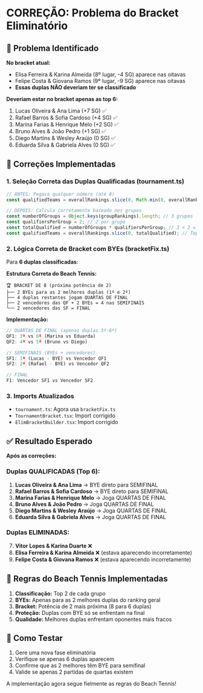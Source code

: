# CORREÇÃO: Problema do Bracket Eliminatório

## 🚨 Problema Identificado

**No bracket atual:**
- Elisa Ferreira & Karina Almeida (8º lugar, -4 SG) aparece nas oitavas
- Felipe Costa & Giovana Ramos (9º lugar, -9 SG) aparece nas oitavas
- **Essas duplas NÃO deveriam ter se classificado**

**Deveriam estar no bracket apenas as top 6:**
1. Lucas Oliveira & Ana Lima (+7 SG) ✅
2. Rafael Barros & Sofia Cardoso (+4 SG) ✅  
3. Marina Farias & Henrique Melo (+2 SG) ✅
4. Bruno Alves & João Pedro (+1 SG) ✅
5. Diego Martins & Wesley Araújo (0 SG) ✅
6. Eduarda Silva & Gabriela Alves (0 SG) ✅

## 🔧 Correções Implementadas

### 1. **Seleção Correta das Duplas Qualificadas** (tournament.ts)
```typescript
// ANTES: Pegava qualquer número (até 8)
const qualifiedTeams = overallRankings.slice(0, Math.min(8, overallRankings.length));

// DEPOIS: Calcula corretamente baseado nos grupos
const numberOfGroups = Object.keys(groupRankings).length; // 3 grupos
const qualifiersPerGroup = 2; // 2 por grupo
const totalQualified = numberOfGroups * qualifiersPerGroup; // 3 × 2 = 6
const qualifiedTeams = overallRankings.slice(0, totalQualified); // Top 6
```

### 2. **Lógica Correta de Bracket com BYEs** (bracketFix.ts)
Para **6 duplas classificadas**:

**Estrutura Correta do Beach Tennis:**
```
🏆 BRACKET DE 8 (próxima potência de 2)
├── 2 BYEs para as 2 melhores duplas (1º e 2º)
├── 4 duplas restantes jogam QUARTAS DE FINAL
├── 2 vencedores das QF + 2 BYEs = 4 nas SEMIFINAIS
└── 2 vencedores das SF = FINAL
```

**Implementação:**
```typescript
// QUARTAS DE FINAL (apenas duplas 3º-6º)
QF1: 3º vs 6º (Marina vs Eduarda)
QF2: 4º vs 5º (Bruno vs Diego)

// SEMIFINAIS (BYEs + vencedores)
SF1: 1º (Lucas - BYE) vs Vencedor QF1
SF2: 2º (Rafael - BYE) vs Vencedor QF2

// FINAL
F1: Vencedor SF1 vs Vencedor SF2
```

### 3. **Imports Atualizados**
- `tournament.ts`: Agora usa `bracketFix.ts`
- `TournamentBracket.tsx`: Import corrigido
- `ElimBracketBuilder.tsx`: Import corrigido

## ✅ Resultado Esperado

**Após as correções:**

### Duplas QUALIFICADAS (Top 6):
1. **Lucas Oliveira & Ana Lima** → BYE direto para SEMIFINAL
2. **Rafael Barros & Sofia Cardoso** → BYE direto para SEMIFINAL  
3. **Marina Farias & Henrique Melo** → Joga QUARTAS DE FINAL
4. **Bruno Alves & João Pedro** → Joga QUARTAS DE FINAL
5. **Diego Martins & Wesley Araújo** → Joga QUARTAS DE FINAL
6. **Eduarda Silva & Gabriela Alves** → Joga QUARTAS DE FINAL

### Duplas ELIMINADAS:
7. **Vitor Lopes & Karina Duarte** ❌
8. **Elisa Ferreira & Karina Almeida** ❌ (estava aparecendo incorretamente)
9. **Felipe Costa & Giovana Ramos** ❌ (estava aparecendo incorretamente)

## 🎾 Regras do Beach Tennis Implementadas

1. **Classificação:** Top 2 de cada grupo
2. **BYEs:** Apenas para as 2 melhores duplas do ranking geral
3. **Bracket:** Potência de 2 mais próxima (8 para 6 duplas)
4. **Proteção:** Duplas com BYE só se enfrentam na final
5. **Qualidade:** Melhores duplas enfrentam oponentes mais fracos

## 🚀 Como Testar

1. Gere uma nova fase eliminatória
2. Verifique se apenas 6 duplas aparecem
3. Confirme que as 2 melhores têm BYE para semifinal
4. Valide se apenas 2 partidas de quartas existem

A implementação agora segue fielmente as regras do Beach Tennis!

